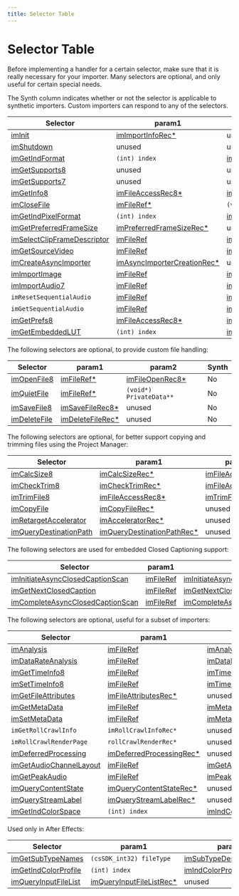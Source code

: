 ```yaml
---
title: Selector Table
---
```

# Selector Table

Before implementing a handler for a certain selector, make sure that it is really necessary for your importer. Many selectors are optional, and only useful for certain special needs.

The Synth column indicates whether or not the selector is applicable to synthetic importers. Custom importers can respond to any of the selectors.

|                                      Selector                                       |                                        param1                                        |                                      param2                                      | Synth |
| ----------------------------------------------------------------------------------- | ------------------------------------------------------------------------------------ | -------------------------------------------------------------------------------- | ----- |
| [imInit](../selector-descriptions#iminit)                                           | [imImportInfoRec\*](../structure-descriptions#imimportinforec)                       | unused                                                                           | Yes   |
| [imShutdown](../selector-descriptions#imshutdown)                                   | unused                                                                               | unused                                                                           | Yes   |
| [imGetIndFormat](../selector-descriptions#imgetindformat)                           | `(int) index`                                                                        | [imIndFormatRec\*](../structure-descriptions#imindformatrec)                     | Yes   |
| [imGetSupports8](../selector-descriptions#imgetsupports8)                           | unused                                                                               | unused                                                                           | Yes   |
| [imGetSupports7](../selector-descriptions#imgetsupports7)                           | unused                                                                               | unused                                                                           | Yes   |
| [imGetInfo8](../selector-descriptions#imgetinfo8)                                   | [imFileAccessRec8\*](../structure-descriptions#imfileaccessrec8)                     | [imFileInfoRec8\*](../structure-descriptions#imfileinforec8)                     | Yes   |
| [imCloseFile](../selector-descriptions#imclosefile)                                 | [imFileRef\*](../structure-descriptions#imfileref)                                   | `(void*) PrivateData**`                                                          | No    |
| [imGetIndPixelFormat](../selector-descriptions#imgetindpixelformat)                 | `(int) index`                                                                        | [imIndPixelFormatRec\*](../structure-descriptions#imindpixelformatrec)           | Yes   |
| [imGetPreferredFrameSize](../selector-descriptions#imgetpreferredframesize)         | [imPreferredFrameSizeRec\*](../structure-descriptions#impreferredframesizerec)       | unused                                                                           | Yes   |
| [imSelectClipFrameDescriptor](../selector-descriptions#imselectclipframedescriptor) | [imFileRef](../structure-descriptions#imfileref)                                     | [imClipFrameDescriptorRec\*](../structure-descriptions#imclipframedescriptorrec) | Yes   |
| [imGetSourceVideo](../selector-descriptions#imgetsourcevideo)                       | [imFileRef](../structure-descriptions#imfileref)                                     | [imSourceVideoRec\*](../structure-descriptions#imsourcevideorec)                 | Yes   |
| [imCreateAsyncImporter](../selector-descriptions#imcreateasyncimporter)             | [imAsyncImporterCreationRec\*](../structure-descriptions#imasyncimportercreationrec) | unused                                                                           | Yes   |
| [imImportImage](../selector-descriptions#imimportimage)                             | [imFileRef](../structure-descriptions#imfileref)                                     | [imImportImageRec\*](../structure-descriptions#imimportimagerec)                 | Yes   |
| [imImportAudio7](../selector-descriptions#imimportaudio7)                           | [imFileRef](../structure-descriptions#imfileref)                                     | [imImportAudioRec7\*](../structure-descriptions#imimportaudiorec7)               | Yes   |
| `imResetSequentialAudio`                                                            | [imFileRef](../structure-descriptions#imfileref)                                     | [imImportAudioRec7\*](../structure-descriptions#imimportaudiorec7)               | Yes   |
| `imGetSequentialAudio`                                                              | [imFileRef](../structure-descriptions#imfileref)                                     | [imImportAudioRec7\*](../structure-descriptions#imimportaudiorec7)               | Yes   |
| [imGetPrefs8](../selector-descriptions#imgetprefs8)                                 | [imFileAccessRec8\*](../structure-descriptions#imfileaccessrec8)                     | [imGetPrefsRec\*](../structure-descriptions#imgetprefsrec)                       | Yes   |
| [imGetEmbeddedLUT](../selector-descriptions#imgetembeddedlut)                       | `(int) index`                                                                        | [imIndEmbeddedLUTRec\*](../structure-descriptions#embeddedlutrec)                | Yes   |

The following selectors are optional, to provide custom file handling:

|                       Selector                        |                             param1                             |                            param2                            | Synth |
| ----------------------------------------------------- | -------------------------------------------------------------- | ------------------------------------------------------------ | ----- |
| [imOpenFile8](../selector-descriptions#imopenfile8)   | [imFileRef\*](../structure-descriptions#imfileref)             | [imFileOpenRec8\*](../structure-descriptions#imfileopenrec8) | No    |
| [imQuietFile](../selector-descriptions#imquietfile)   | [imFileRef\*](../structure-descriptions#imfileref)             | `(void*) PrivateData**`                                      | No    |
| [imSaveFile8](../selector-descriptions#imsavefile8)   | [imSaveFileRec8\*](../structure-descriptions#imsavefilerec8)   | unused                                                       | No    |
| [imDeleteFile](../selector-descriptions#imdeletefile) | [imDeleteFileRec\*](../structure-descriptions#imdeletefilerec) | unused                                                       | No    |

The following selectors are optional, for better support copying and trimming files using the Project Manager:

|                                 Selector                                  |                                       param1                                       |                              param2                              | Synth |
| ------------------------------------------------------------------------- | ---------------------------------------------------------------------------------- | ---------------------------------------------------------------- | ----- |
| [imCalcSize8](../selector-descriptions#imcalcsize8)                       | [imCalcSizeRec\*](../structure-descriptions#imcalcsizerec)                         | [imFileAccessRec8\*](../structure-descriptions#imfileaccessrec8) | No    |
| [imCheckTrim8](../selector-descriptions#imchecktrim8)                     | [imCheckTrimRec\*](../structure-descriptions#imchecktrimrec)                       | [imFileAccessRec8\*](../structure-descriptions#imfileaccessrec8) | No    |
| [imTrimFile8](../selector-descriptions#imtrimfile8)                       | [imFileAccessRec8\*](../structure-descriptions#imfileaccessrec8)                   | [imTrimFileRec8\*](../structure-descriptions#imtrimfilerec8)     | No    |
| [imCopyFile](../selector-descriptions#imcopyfile)                         | [imCopyFileRec\*](../structure-descriptions#imcopyfilerec)                         | unused                                                           | No    |
| [imRetargetAccelerator](../selector-descriptions#imretargetaccelerator)   | [imAcceleratorRec\*](../structure-descriptions#imacceleratorrec)                   | unused                                                           | No    |
| [imQueryDestinationPath](../selector-descriptions#imquerydestinationpath) | [imQueryDestinationPathRec\*](../structure-descriptions#imquerydestinationpathrec) | unused                                                           | No    |

The following selectors are used for embedded Closed Captioning support:

|                                           Selector                                            |                      param1                      |                                                 param2                                                 | Synth |
| --------------------------------------------------------------------------------------------- | ------------------------------------------------ | ------------------------------------------------------------------------------------------------------ | ----- |
| [imInitiateAsyncClosedCaptionScan](../selector-descriptions#iminitiateasyncclosedcaptionscan) | [imFileRef](../structure-descriptions#imfileref) | [imInitiateAsyncClosedCaptionScanRec\*](../structure-descriptions#iminitiateasyncclosedcaptionscanrec) | No    |
| [imGetNextClosedCaption](../selector-descriptions#imgetnextclosedcaption)                     | [imFileRef](../structure-descriptions#imfileref) | [imGetNextClosedCaptionRec\*](../structure-descriptions#imgetnextclosedcaptionrec)                     | No    |
| [imCompleteAsyncClosedCaptionScan](../selector-descriptions#imcompleteasyncclosedcaptionscan) | [imFileRef](../structure-descriptions#imfileref) | [imCompleteAsyncClosedCaptionScanRec\*](../structure-descriptions#imcompleteasyncclosedcaptionscanrec) | No    |

The following selectors are optional, useful for a subset of importers:

|                                  Selector                                   |                                     param1                                     |                                        param2                                        | Synth |
| --------------------------------------------------------------------------- | ------------------------------------------------------------------------------ | ------------------------------------------------------------------------------------ | ----- |
| [imAnalysis](../selector-descriptions#imanalysis)                           | [imFileRef](../structure-descriptions#imfileref)                               | [imAnalysisRec\*](../structure-descriptions#imanalysisrec)                           | Yes   |
| [imDataRateAnalysis](../selector-descriptions#imdatarateanalysis)           | [imFileRef](../structure-descriptions#imfileref)                               | [imDataRateAnalysisRec\*](../structure-descriptions#imdatarateanalysisrec)           | No    |
| [imGetTimeInfo8](../selector-descriptions#imgettimeinfo8)                   | [imFileRef](../structure-descriptions#imfileref)                               | [imTimeInfoRec8\*](../structure-descriptions#imtimeinforec8)                         | No    |
| [imSetTimeInfo8](../selector-descriptions#imsettimeinfo8)                   | [imFileRef](../structure-descriptions#imfileref)                               | [imTimeInfoRec8\*](../structure-descriptions#imtimeinforec8)                         | No    |
| [imGetFileAttributes](../selector-descriptions#imgetfileattributes)         | [imFileAttributesRec\*](../structure-descriptions#imfileattributesrec)         | unused                                                                               |       |
| [imGetMetaData](../selector-descriptions#imgetmetadata)                     | [imFileRef](../structure-descriptions#imfileref)                               | [imMetaDataRec\*](../structure-descriptions#immetadatarec)                           | No    |
| [imSetMetaData](../selector-descriptions#imsetmetadata)                     | [imFileRef](../structure-descriptions#imfileref)                               | [imMetaDataRec\*](../structure-descriptions#immetadatarec)                           | No    |
| `imGetRollCrawlInfo`                                                        | `imRollCrawlInfoRec*`                                                          | unused                                                                               | Yes   |
| `imRollCrawlRenderPage`                                                     | `rollCrawlRenderRec*`                                                          | unused                                                                               | Yes   |
| [imDeferredProcessing](../selector-descriptions#imdeferredprocessing)       | [imDeferredProcessingRec\*](../structure-descriptions#imdeferredprocessingrec) | unused                                                                               | No    |
| [imGetAudioChannelLayout](../selector-descriptions#imgetaudiochannellayout) | [imFileRef](../structure-descriptions#imfileref)                               | [imGetAudioChannelLayoutRec\*](../structure-descriptions#imgetaudiochannellayoutrec) | Yes   |
| [imGetPeakAudio](../selector-descriptions#imgetpeakaudio)                   | [imFileRef](../structure-descriptions#imfileref)                               | [imPeakAudioRec\*](../structure-descriptions#impeakaudiorec)                         | Yes   |
| [imQueryContentState](../selector-descriptions#imquerycontentstate)         | [imQueryContentStateRec\*](../structure-descriptions#imquerycontentstaterec)   | unused                                                                               | No    |
| [imQueryStreamLabel](../selector-descriptions#imquerystreamlabel)           | [imQueryStreamLabelRec\*](../structure-descriptions#imquerystreamlabelrec)     | unused                                                                               | Yes   |
| [imGetIndColorSpace](../selector-descriptions#imgetindcolorspace)           | `(int) index`                                                                  | [imIndColorSpaceRec\*](../structure-descriptions#imindcolorspacerec)                 | Yes   |

Used only in After Effects:

|                               Selector                                |                                     param1                                     |                                     param2                                     | Synth |
| --------------------------------------------------------------------- | ------------------------------------------------------------------------------ | ------------------------------------------------------------------------------ | ----- |
| [imGetSubTypeNames](../selector-descriptions#imgetsubtypenames)       | `(csSDK_int32) fileType`                                                       | [imSubTypeDescriptionRec\*](../structure-descriptions#imsubtypedescriptionrec) | No    |
| [imGetIndColorProfile](../selector-descriptions#imgetindcolorprofile) | `(int) index`                                                                  | [imIndColorProfileRec\*](../structure-descriptions#imindcolorprofilerec)       | No    |
| [imQueryInputFileList](../selector-descriptions#imqueryinputfilelist) | [imQueryInputFileListRec\*](../structure-descriptions#imqueryinputfilelistrec) | unused                                                                         | No    |
